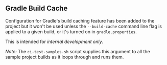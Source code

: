 ## Gradle Build Cache

Configuration for Gradle's build caching feature has been added to the project but it won't be used unless the 
`--build-cache` command line flag is applied to a given build, or it's turned on in `gradle.properties`.  

This is intended for *internal development only*.  

*Note:* The `ci-test-samples.sh` script supplies this argument to all the sample project builds as it loops through and runs them.
